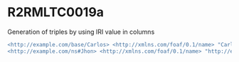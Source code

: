 
# R2RMLTC0019a
Generation of triples by using IRI value in columns

```diff
<http://example.com/base/Carlos> <http://xmlns.com/foaf/0.1/name> "Carlos" .
<http://example.com/ns#Jhon> <http://xmlns.com/foaf/0.1/name> "http://example.com/ns#Jhon" .
```
